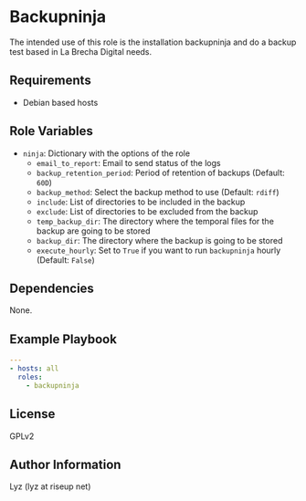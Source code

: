 Backupninja
=========

The intended use of this role is the installation backupninja and do a backup test based in La Brecha Digital needs.

Requirements
------------

* Debian based hosts

Role Variables
--------------
* `ninja`: Dictionary with the options of the role
  * `email_to_report`: Email to send status of the logs
  * `backup_retention_period`: Period of retention of backups (Default: `60D`)
  * `backup_method`: Select the backup method to use (Default: `rdiff`)
  * `include`: List of directories to be included in the backup
  * `exclude`: List of directories to be excluded from the backup
  * `temp_backup_dir`: The directory where the temporal files for the backup
    are going to be stored
  * `backup_dir`: The directory where the backup is going to be stored
  * `execute_hourly`: Set to `True` if you want to run `backupninja` hourly
    (Default: `False`)

Dependencies
------------

None.

Example Playbook
----------------

```yaml
---
- hosts: all
  roles:
    - backupninja
```

License
-------

GPLv2

Author Information
------------------

Lyz (lyz at riseup net)
